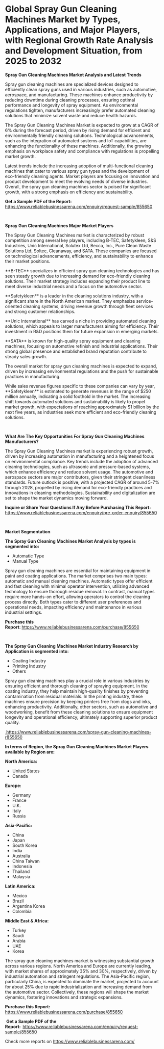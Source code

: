 <p><h1>Global Spray Gun Cleaning Machines Market by Types, Applications, and Major Players, with Regional Growth Rate Analysis and Development Situation, from 2025 to 2032</h1></p><p><strong>Spray Gun Cleaning Machines Market Analysis and Latest Trends</strong></p>
<p><p>Spray gun cleaning machines are specialized devices designed to efficiently clean spray guns used in various industries, such as automotive, aerospace, and manufacturing. These machines enhance productivity by reducing downtime during cleaning processes, ensuring optimal performance and longevity of spray equipment. As environmental regulations tighten, manufacturers increasingly prefer automated cleaning solutions that minimize solvent waste and reduce health hazards.</p><p>The Spray Gun Cleaning Machines Market is expected to grow at a CAGR of 6% during the forecast period, driven by rising demand for efficient and environmentally friendly cleaning solutions. Technological advancements, such as the integration of automated systems and IoT capabilities, are enhancing the functionality of these machines. Additionally, the growing emphasis on workplace safety and compliance with regulations is propelling market growth. </p><p>Latest trends include the increasing adoption of multi-functional cleaning machines that cater to various spray gun types and the development of eco-friendly cleaning agents. Market players are focusing on innovation and product development to meet the evolving needs of diverse industries. Overall, the spray gun cleaning machines sector is poised for significant growth, with a strong emphasis on efficiency and sustainability.</p></p>
<p><strong>Get a Sample PDF of the Report:&nbsp;</strong> <a href="https://www.reliablebusinessarena.com/enquiry/request-sample/855650?utm_campaign=2114&utm_medium=2&utm_source=Github&utm_content=ia&utm_term=17022025&utm_id=spray-gun-cleaning-machines">https://www.reliablebusinessarena.com/enquiry/request-sample/855650</a></p>
<p>&nbsp;</p>
<p><strong>Spray Gun Cleaning Machines Major Market Players</strong></p>
<p><p>The Spray Gun Cleaning Machines market is characterized by robust competition among several key players, including B-TEC, Safetykleen, S&S Industries, Unic International, Solutex Ltd, Becca, Inc., Pure Clean Waste Solutions Ltd, Soltec, Cleanaway, and SATA. These companies are focused on technological advancements, efficiency, and sustainability to enhance their market positions.</p><p>**B-TEC** specializes in efficient spray gun cleaning technologies and has seen steady growth due to increasing demand for eco-friendly cleaning solutions. Their market strategy includes expanding their product line to meet diverse industrial needs and a focus on the automotive sector.</p><p>**Safetykleen** is a leader in the cleaning solutions industry, with a significant share in the North American market. They emphasize service-oriented cleaning systems, driving revenue growth through fleet services and strong customer relationships.</p><p>**Unic International** has carved a niche in providing automated cleaning solutions, which appeals to larger manufacturers aiming for efficiency. Their investment in R&D positions them for future expansion in emerging markets.</p><p>**SATA** is known for high-quality spray equipment and cleaning machines, focusing on automotive refinish and industrial applications. Their strong global presence and established brand reputation contribute to steady sales growth.</p><p>The overall market for spray gun cleaning machines is expected to expand, driven by increasing environmental regulations and the push for sustainable practices in manufacturing. </p><p>While sales revenue figures specific to these companies can vary by year, **Safetykleen** is estimated to generate revenues in the range of $250 million annually, indicating a solid foothold in the market. The increasing shift towards automated solutions and sustainability is likely to propel market growth, with expectations of reaching approximately $1 billion by the next five years, as industries seek more efficient and eco-friendly cleaning solutions.</p></p>
<p>&nbsp;</p>
<p><strong>What Are The Key Opportunities For Spray Gun Cleaning Machines Manufacturers?</strong></p>
<p><p>The Spray Gun Cleaning Machines market is experiencing robust growth, driven by increasing automation in manufacturing and a heightened focus on environmental compliance. Key trends include the adoption of advanced cleaning technologies, such as ultrasonic and pressure-based systems, which enhance efficiency and reduce solvent usage. The automotive and aerospace sectors are major contributors, given their stringent cleanliness standards. Future outlook is positive, with a projected CAGR of around 5-7% through 2028, propelled by rising demand for eco-friendly practices and innovations in cleaning methodologies. Sustainability and digitalization are set to shape the market dynamics moving forward.</p></p>
<p><strong>Inquire or Share Your Questions If Any Before Purchasing This Report:</strong> <a href="https://www.reliablebusinessarena.com/enquiry/pre-order-enquiry/855650?utm_campaign=2114&utm_medium=2&utm_source=Github&utm_content=ia&utm_term=17022025&utm_id=spray-gun-cleaning-machines">https://www.reliablebusinessarena.com/enquiry/pre-order-enquiry/855650</a></p>
<p>&nbsp;</p>
<p><strong>Market Segmentation</strong></p>
<p><strong>The Spray Gun Cleaning Machines Market Analysis by types is segmented into:</strong></p>
<p><ul><li>Automatic Type</li><li>Manual Type</li></ul></p>
<p><p>Spray gun cleaning machines are essential for maintaining equipment in paint and coating applications. The market comprises two main types: automatic and manual cleaning machines. Automatic types offer efficient and fast cleaning with minimal operator intervention, utilizing advanced technology to ensure thorough residue removal. In contrast, manual types require more hands-on effort, allowing operators to control the cleaning process directly. Both types cater to different user preferences and operational needs, impacting efficiency and maintenance in various industrial settings.</p></p>
<p><strong>Purchase this Report:&nbsp;</strong><a href="https://www.reliablebusinessarena.com/purchase/855650?utm_campaign=2114&utm_medium=2&utm_source=Github&utm_content=ia&utm_term=17022025&utm_id=spray-gun-cleaning-machines">https://www.reliablebusinessarena.com/purchase/855650</a></p>
<p>&nbsp;</p>
<p><strong>The Spray Gun Cleaning Machines Market Industry Research by Application is segmented into:</strong></p>
<p><ul><li>Coating Industry</li><li>Printing Industry</li><li>Others</li></ul></p>
<p><p>Spray gun cleaning machines play a crucial role in various industries by ensuring efficient and thorough cleaning of spraying equipment. In the coating industry, they help maintain high-quality finishes by preventing contamination from residual materials. In the printing industry, these machines ensure precision by keeping printers free from clogs and inks, enhancing productivity. Additionally, other sectors, such as automotive and woodworking, benefit from these cleaning solutions to ensure equipment longevity and operational efficiency, ultimately supporting superior product quality.</p></p>
<p><a href="https://www.reliablebusinessarena.com/spray-gun-cleaning-machines-r855650?utm_campaign=2114&utm_medium=2&utm_source=Github&utm_content=ia&utm_term=17022025&utm_id=spray-gun-cleaning-machines">&nbsp;https://www.reliablebusinessarena.com/spray-gun-cleaning-machines-r855650</a></p>
<p><strong>In terms of Region, the Spray Gun Cleaning Machines Market Players available by Region are:</strong></p>
<p>
    <p> <strong> North America: </strong>
        <ul>
            <li>United States</li>
            <li>Canada</li>
        </ul>
        </p> 
    <p> <strong> Europe: </strong>
        <ul>
            <li>Germany</li>
            <li>France</li>
            <li>U.K.</li>
            <li>Italy</li>
            <li>Russia</li>
        </ul>
        </p> 
    <p> <strong> Asia-Pacific: </strong>
        <ul>
            <li>China</li>
            <li>Japan</li>
            <li>South Korea</li>
            <li>India</li>
            <li>Australia</li>
            <li>China Taiwan</li>
            <li>Indonesia</li>
            <li>Thailand</li>
            <li>Malaysia</li>
        </ul>
        </p> 
    <p> <strong> Latin America: </strong>
        <ul>
            <li>Mexico</li>
            <li>Brazil</li>
            <li>Argentina Korea</li>
            <li>Colombia</li>
        </ul>
        </p> 
    <p> <strong> Middle East & Africa: </strong>
        <ul>
            <li>Turkey</li>
            <li>Saudi</li>
            <li>Arabia</li>
            <li>UAE</li>
            <li>Korea</li>
        </ul>
    </p>
    </p>
<p><p>The spray gun cleaning machines market is witnessing substantial growth across various regions. North America and Europe are currently leading, with market shares of approximately 35% and 30%, respectively, driven by industrial automation and stringent regulations. The Asia-Pacific region, particularly China, is expected to dominate the market, projected to account for about 25% due to rapid industrialization and increasing demand from the automotive sector. Collectively, these regions will shape the market dynamics, fostering innovations and strategic expansions.</p></p>
<p><strong>Purchase this Report: </strong><a href="https://www.reliablebusinessarena.com/purchase/855650?utm_campaign=2114&utm_medium=2&utm_source=Github&utm_content=ia&utm_term=17022025&utm_id=spray-gun-cleaning-machines">https://www.reliablebusinessarena.com/purchase/855650</a></p>
<p>&nbsp;<strong>Get a Sample PDF of the Report:&nbsp;&nbsp;</strong><a href="https://www.reliablebusinessarena.com/enquiry/request-sample/855650?utm_campaign=2114&utm_medium=2&utm_source=Github&utm_content=ia&utm_term=17022025&utm_id=spray-gun-cleaning-machines">https://www.reliablebusinessarena.com/enquiry/request-sample/855650</a></p>
<p><strong></strong></p>
<p>Check more reports on <a href="https://www.reliablebusinessarena.com/?utm_campaign=2114&utm_medium=2&utm_source=Github&utm_content=ia&utm_term=17022025&utm_id=spray-gun-cleaning-machines">https://www.reliablebusinessarena.com/</a></p>